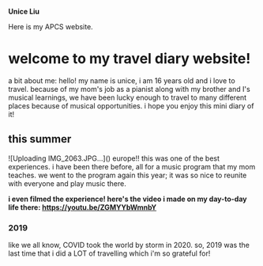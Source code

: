 <strong>Unice Liu </strong>
  
Here is my APCS website. 
<h1>welcome to my travel diary website!</h1>
a bit about me: hello! my name is unice, i am 16 years old and i love to travel. because of my mom's job as a pianist along with my brother and I's musical learnings, we have been lucky enough to travel to many different places because of musical opportunities. i hope you enjoy this mini diary of it! 
<h2>this summer</h2>
![Uploading IMG_2063.JPG…]()
europe!! this was one of the best experiences. i have been there before, all for a music program that my mom teaches. we went to the program again this year; it was so nice to reunite with everyone and play music there. 

<strong>i even filmed the experience! here's the video i made on my day-to-day life there: https://youtu.be/ZGMYYbWmnbY </strong> 
<h3>2019</h3>
like we all know, COVID took the world by storm in 2020. so, 2019 was the last time that i did a LOT of travelling which i'm so grateful for! 
